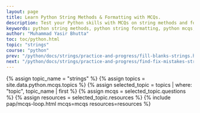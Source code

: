 ```yaml
---
layout: page
title: Learn Python String Methods & Formatting with MCQs.
description: Test your Python skills with MCQs on string methods and formatting. Great for beginners learning Python strings through hands-on practice.
keywords: python string methods, python string formatting, python mcqs, python quiz, learn python strings, string methods in python, python string exercises, python for beginners, python string functions, python interview questions.
author: "Muhammad Yasir Bhutta"
toc: toc/python.html
topic: "strings"
course: "python"
prev: "/python/docs/strings/practice-and-progress/fill-blanks-strings.html"
next: "/python/docs/strings/practice-and-progress/find-fix-mistakes-strings.html"
---
```


{% assign topic_name = "strings" %}
{% assign topics = site.data.python.mcqs.topics %}
{% assign selected_topic = topics | where: "topic", topic_name | first %}
{% assign mcqs = selected_topic.questions %}
{% assign resources = selected_topic.resources %}
{% include pap/mcqs-loop.html mcqs=mcqs resources=resources %}